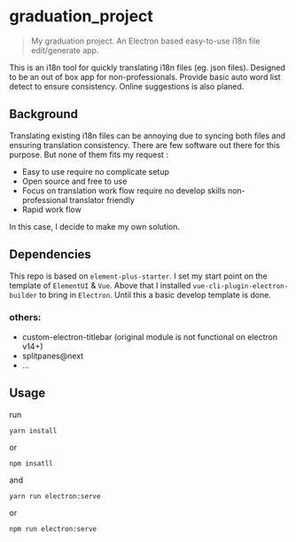 # graduation_project

> My  graduation project. An Electron based easy-to-use i18n file edit/generate app.


This is an i18n tool for quickly translating i18n files (eg. json files). Designed to be an out of box app for non-professionals. Provide basic auto word list detect to ensure consistency. Online suggestions is also planed.


## Background

Translating existing i18n files can be annoying due to syncing both files and ensuring translation consistency. There are few software out there for this purpose. But none of them fits my request : 

- Easy to use require no complicate setup
- Open source and free to use
- Focus on translation work flow require no develop skills non-professional translator friendly
- Rapid work flow

In this case, I decide to make my own solution. 

## Dependencies

This repo is based on `element-plus-starter`. I set my start point on the template of `ElementUI` & `Vue`. Above that I installed `vue-cli-plugin-electron-builder` to bring in `Electron`. Until this a basic develop template is done.

### others:

- custom-electron-titlebar (original module is not functional on electron v14+)
- splitpanes@next
- ...

## Usage

run 

```
yarn install
```

or

```
npm insatll
```

and 

```
yarn run electron:serve
```

or

```
npm run electron:serve
```